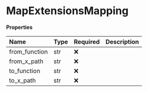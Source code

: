 # MapExtensionsMapping

**Properties**

| Name          | Type | Required | Description |
| :------------ | :--- | :------- | :---------- |
| from_function | str  | ❌       |             |
| from_x_path   | str  | ❌       |             |
| to_function   | str  | ❌       |             |
| to_x_path     | str  | ❌       |             |

